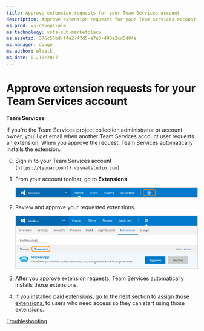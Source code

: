 ```yaml
---
title: Approve extension requests for your Team Services account
description: Approve extension requests for your Team Services account
ms.prod: vs-devops-alm
ms.technology: vsts-sub-marketplace
ms.assetid: 376c55bd-f4e2-47d5-a7a3-400e2cd5d84e 
ms.manager: douge
ms.author: elbatk
ms.date: 01/10/2017
---
```


# Approve extension requests for your Team Services account

**Team Services**

If you're the Team Services project collection administrator or account owner, 
you'll get email when another Team Services account user requests an extension. 
When you approve the request, Team Services automatically installs the extension.

0.	Sign in to your Team Services account 
(```https://{youaccount}.visualstudio.com```).

0.	From your account toolbar, go to **Extensions**.

	<img alt="Extensions tab" src="../_shared/_img/account-settings-new-ui.png" style="border: 1px solid #CCCCCC" />

0.	Review and approve your requested extensions.

	<img alt="Extensions tab, requested extensions" src="_img/get-vsts-extensions/approve-request-updated-ui.png" style="border: 1px solid #CCCCCC" />

0.	After you approve extension requests, 
Team Services automatically installs those extensions. 

0.	If you installed paid extensions, 
go to the next section to [assign those extensions](./assign-paid-extensions.md), 
to users who need access so they can start using those extensions.


[Troubleshooting](faq-extensions.md)